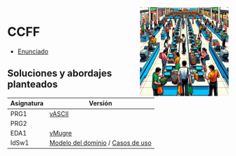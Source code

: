 <img src="/imagenes/shoppingCF.png" width="40%" align="right"/>

# CCFF

- [Enunciado](enunciado.md)

## Soluciones y abordajes planteados

|Asignatura|Versión|
|-|-|
PRG1|[vASCII](/src/vPRG1/README.md)
PRG2|
EDA1|[vMugre](/src/v000/README.md)
IdSw1|[Modelo del dominio](mdd.md) / [Casos de uso](cdu.md)
